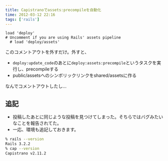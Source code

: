 ```yaml
---
title: Capistranoでassets:precompileを自動化
time: 2012-03-12 22:16
tags: ['rails']
---
```


```ruby:Capfile
load 'deploy'
# Uncomment if you are using Rails' assets pipeline
  # load 'deploy/assets'
```
このコメントアウトを外すだけ。外すと、

- `deploy:update_code`のあとに`deploy:assets:precompile`というタスクを実行し、precompileする
- public/assetsへのシンボリックリンクをshared/assetsに作る

なんでコメントアウトしたし…

## 追記
- 投稿したあとに同じような投稿を見つけてしまった。そちらではバグみたいなことを報告されてた。
- 一応、環境も追記しておきます。

```sh
% rails --version
Rails 3.2.2
% cap --version
Capistrano v2.11.2
```
